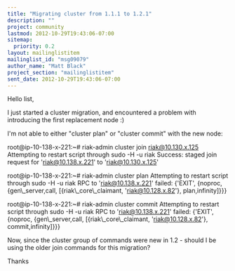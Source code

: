```yaml
---
title: "Migrating cluster from 1.1.1 to 1.2.1"
description: ""
project: community
lastmod: 2012-10-29T19:43:06-07:00
sitemap:
  priority: 0.2
layout: mailinglistitem
mailinglist_id: "msg09079"
author_name: "Matt Black"
project_section: "mailinglistitem"
sent_date: 2012-10-29T19:43:06-07:00
---
```



Hello list,

I just started a cluster migration, and encountered a problem with
introducing the first replacement node :)

I'm not able to either "cluster plan" or "cluster commit" with the new node:

root@ip-10-138-x-221:~# riak-admin cluster join riak@10.130.x.125
Attempting to restart script through sudo -H -u riak
Success: staged join request for 'riak@10.138.x.221' to 'riak@10.130.x.125'

root@ip-10-138-x-221:~# riak-admin cluster plan
Attempting to restart script through sudo -H -u riak
RPC to 'riak@10.138.x.221' failed: {'EXIT',
 {noproc,
 {gen\\_server,call,
 [{riak\\_core\\_claimant,
 'riak@10.128.x.82'},
 plan,infinity]}}}

root@ip-10-138-x-221:~# riak-admin cluster commit
Attempting to restart script through sudo -H -u riak
RPC to 'riak@10.138.x.221' failed: {'EXIT',
 {noproc,
 {gen\\_server,call,
 [{riak\\_core\\_claimant,
 'riak@10.128.x.82'},
 commit,infinity]}}}

Now, since the cluster group of commands were new in 1.2 - should I be
using the older join commands for this migration?

Thanks

